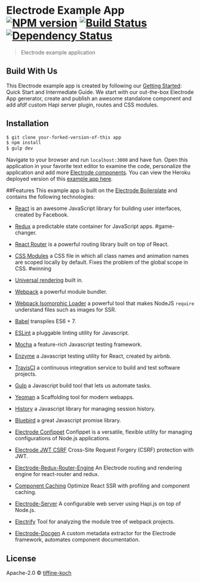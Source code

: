 # Electrode Example App [![NPM version][npm-image]][npm-url] [![Build Status][travis-image]][travis-url] [![Dependency Status][daviddm-image]][daviddm-url]
> Electrode example application

## Build With Us
This Electrode example app is created by following our [Getting Started](https://electrode-io.github.io/docs/quick_guide.html): Quick Start and Intermediate Guide. We start with our out-the-box Electrode App generator, create and publish an awesome standalone component and add afdf custom Hapi server plugin, routes and CSS modules.

## Installation

```sh
$ git clone your-forked-version-of-this app
$ npm install
$ gulp dev
```

Navigate to your browser and run `localhost:3000` and have fun. Open this application in your favorite text editor to examine the code, personalize the application and add more [Electrode components](https://electrode-io.github.io/docs/create_reusable_component.html). You can view the Heroku deployed version of this [example app here](https://electrode-example-app.herokuapp.com/).

##Features
This example app is built on the [Electrode Boilerplate](https://github.com/electrode-io/electrode-boilerplate-universal-react-node) and contains the following technologies:

*  [React](https://facebook.github.io/react/index.html) is an awesome JavaScript library for building user interfaces, created by Facebook.

*  [Redux](http://redux.js.org/docs/basics/UsageWithReact.html) a predictable state container for JavaScript apps. #game-changer.

*  [React Router](https://github.com/ReactTraining/react-router/tree/master/docs) is a powerful routing library built on top of React.

*  [CSS Modules](https://github.com/css-modules/css-modules) a CSS file in which all class names and animation names are scoped locally by default. Fixes the problem of the global scope in CSS. #winning

*  [Universal rendering](https://medium.com/@mjackson/universal-javascript-4761051b7ae9#.xjxr5yj5z) built in.

*  [Webpack](https://webpack.github.io/docs/motivation.html) a powerful module bundler.

*  [Webpack Isomorphic Loader](https://github.com/jchip/isomorphic-loader) a powerful tool that makes NodeJS `require` understand files such as images for SSR.

*  [Babel](https://babeljs.io/) transpiles ES6 + 7.

*  [ESLint](http://eslint.org/) a pluggable linting utility for Javascript.

*  [Mocha](https://mochajs.org/) a feature-rich Javascript testing framework.

*  [Enzyme](https://github.com/airbnb/enzyme) a Javascript testing utility for React, created by airbnb.

*  [TravisCI](https://travis-ci.org/) a continuous integration service to build and test software projects.

*  [Gulp](http://gulpjs.com/) a Javascript build tool that lets us automate tasks.

*  [Yeoman](http://yeoman.io/) a Scaffolding tool for modern webapps.

*  [History](https://www.npmjs.com/package/history) a Javascript library for managing session history.

*  [Bluebird](http://bluebirdjs.com/docs/why-promises.html) a great Javascript promise library.

*  [Electrode Confippet](https://github.com/electrode-io/electrode-confippet) Confippet is a versatile, flexible utility for managing configurations of Node.js applications.

*  [Electrode JWT CSRF](https://github.com/electrode-io/electrode-csrf-jwt) Cross-Site Request Forgery (CSRF) protection with JWT.

*  [Electrode-Redux-Router-Engine](https://github.com/electrode-io/redux-router-engine) An Electrode routing and rendering engine for react-router and redux.

*  [Component Caching](https://github.com/electrode-io/electrode-react-ssr-caching) Optimize React SSR with profiling and component caching.

*  [Electrode-Server](https://github.com/electrode-io/electrode-server) A configurable web server using Hapi.js on top of Node.js.

*  [Electrify](https://github.com/electrode-io/electrify) Tool for analyzing the module tree of webpack projects.

*  [Electrode-Docgen](https://github.com/electrode-io/electrode-docgen) A custom metadata extractor for the Electrode framework, automates component documentation.

## License

Apache-2.0 © [tiffine-koch](https://github.com/tiffine-koch)


[npm-image]: https://badge.fury.io/js/electrode-example-app-with-plugin-and-routes.svg
[npm-url]: https://npmjs.org/package/electrode-example-app-with-plugin-and-routes
[travis-image]: https://travis-ci.org/electrode-io/electrode-example-app-with-plugin-and-routes.svg?branch=master
[travis-url]: https://travis-ci.org/electrode-io/electrode-example-app-with-plugin-and-routes
[daviddm-image]: https://david-dm.org/electrode-io/electrode-example-app-with-plugin-and-routes.svg?theme=shields.io
[daviddm-url]: https://david-dm.org/electrode-io/electrode-example-app-with-plugin-and-routes
